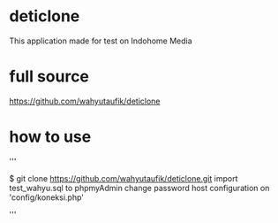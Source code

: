 # deticlone
This application made for test on Indohome Media

# full source
https://github.com/wahyutaufik/deticlone

# how to use

'''

$ git clone https://github.com/wahyutaufik/deticlone.git
import test_wahyu.sql to phpmyAdmin
change password host configuration on 'config/koneksi.php'

'''
